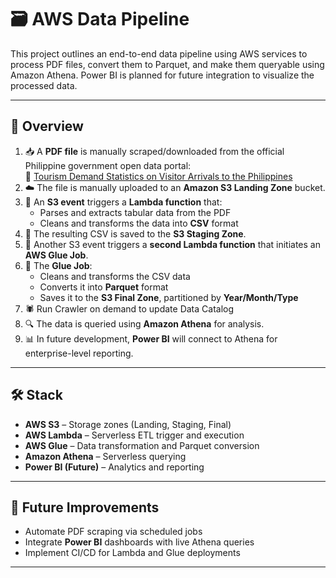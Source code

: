 # 🗃️ AWS Data Pipeline

This project outlines an end-to-end data pipeline using AWS services to process PDF files, convert them to Parquet, and make them queryable using Amazon Athena. Power BI is planned for future integration to visualize the processed data.

---

## 📌 Overview

1.  📥 A **PDF file** is manually scraped/downloaded from the official Philippine government open data portal:  
   🔗 [Tourism Demand Statistics on Visitor Arrivals to the Philippines](https://data.gov.ph/index/public/dataset/Tourism%20Demand%20Statistics%20on%20Visitor%20Arrivals%20to%20the%20Philippines/pqj5mu1b-5tsg-7dcb-oj3y-s1jcu1ys2h3a)
2. ☁️ The file is manually uploaded to an **Amazon S3 Landing Zone** bucket.
3. 🔔 An **S3 event** triggers a **Lambda function** that:
   - Parses and extracts tabular data from the PDF
   - Cleans and transforms the data into **CSV** format
4. 📄 The resulting CSV is saved to the **S3 Staging Zone**.
5. 🔄 Another S3 event triggers a **second Lambda function** that initiates an **AWS Glue Job**.
6. 🧹 The **Glue Job**:
   - Cleans and transforms the CSV data
   - Converts it into **Parquet** format
   - Saves it to the **S3 Final Zone**, partitioned by **Year/Month/Type**
7. 🕷️ Run Crawler on demand to update Data Catalog
8. 🔍 The data is queried using **Amazon Athena** for analysis.
9. 📊 In future development, **Power BI** will connect to Athena for enterprise-level reporting.

---

## 🛠️ Stack

- **AWS S3** – Storage zones (Landing, Staging, Final)
- **AWS Lambda** – Serverless ETL trigger and execution
- **AWS Glue** – Data transformation and Parquet conversion
- **Amazon Athena** – Serverless querying
- **Power BI (Future)** – Analytics and reporting
  
---

## 🚧 Future Improvements

- Automate PDF scraping via scheduled jobs
- Integrate **Power BI** dashboards with live Athena queries
- Implement CI/CD for Lambda and Glue deployments

---


